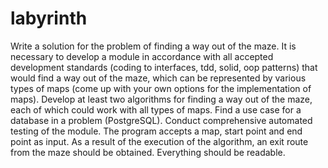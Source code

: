 # labyrinth
Write a solution for the problem of finding a way out of the maze.  It is necessary to develop a module in accordance with all accepted development standards (coding to interfaces, tdd, solid, oop patterns) that would find a way out of the maze,  which can be represented by various types of maps (come up with your own options for the implementation of maps).  Develop at least two algorithms for finding a way out of the maze, each of which could work with all types of maps.  Find a use case for a database in a problem (PostgreSQL).  Conduct comprehensive automated testing of the module.  The program accepts a map, start point and end point as input.  As a result of the execution of the algorithm, an exit route from the maze should be obtained. Everything should be readable.

